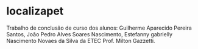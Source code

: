 # localizapet
Trabalho de conclusão de curso dos alunos: Guilherme Aparecido Pereira Santos, João Pedro Alves Soares Nascimento, Estefanny gabrielly Nascimento Novaes da Silva da ETEC Prof. Milton Gazzetti.
